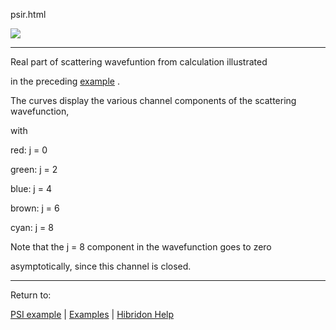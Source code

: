 psir.html

![](psir.gif)


------------------------------


Real part of scattering wavefuntion from calculation illustrated

in the preceding  [example](psir.ex.html)  .

The curves display the various channel components of the scattering wavefunction,

with


red:  j  = 0


green:  j  = 2


blue:  j  = 4


brown:  j  = 6


cyan:  j  = 8


Note that the  j  = 8 component in the wavefunction goes to zero

asymptotically, since this channel is closed.


------------------------------


Return to:

[PSI example](psi.ex.html)   |  [Examples](examples.html)   |  [Hibridon Help](hibhelp.html)
